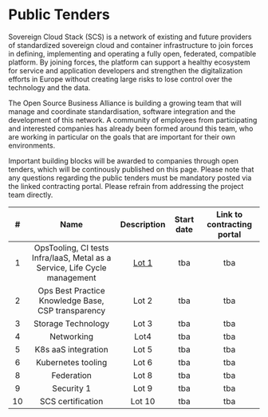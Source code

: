 # Public Tenders

Sovereign Cloud Stack (SCS) is a network of existing and future providers of standardized sovereign cloud and container infrastructure 
to join forces in defining, implementing and operating a fully open, federated, compatible platform. By joining forces, the platform 
can support a healthy ecosystem for service and application developers and strengthen the digitalization efforts in Europe without 
creating large risks to lose control over the technology and the data.

The Open Source Business Alliance is building a growing team that will manage and coordinate standardisation, software integration 
and the development of this network. A community of employees from participating and interested companies has already been formed
around this team, who are working in particular on the goals that are important for their own environments.

Important building blocks will be awarded to companies through open tenders, which will be continously published on this page. 
Please note that any questions regarding the public tenders must be mandatory posted via the linked contracting portal. Please refrain
from addressing the project team directly.

| # | Name | Description | Start date | Link to contracting portal |
|:---:|:---:|:---:|:---:|:---:|
| 1 | OpsTooling, CI tests Infra/IaaS, Metal as a Service, Life Cycle management | [Lot 1](Lot1.en.html) | tba | tba |
| 2 | Ops Best Practice Knowledge Base, CSP transparency | Lot 2 | tba | tba |
| 3 | Storage Technology | Lot 3 | tba | tba |
| 4 | Networking | Lot4 | tba | tba |
| 5 | K8s aaS integration | Lot 5 | tba | tba |
| 6 | Kubernetes tooling | Lot 6 | tba | tba |
| 8 | Federation | Lot 8 | tba | tba |
| 9 | Security 1 | Lot 9 | tba | tba |
| 10 | SCS certification | Lot 10 | tba | tba |


